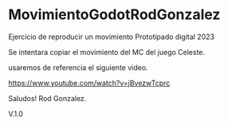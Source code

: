 # MovimientoGodotRodGonzalez
Ejercicio de reproducir un movimiento Prototipado digital 2023

Se intentara copiar el movimiento del MC del juego Celeste.

usaremos de referencia el siguiente video.

https://www.youtube.com/watch?v=jBvezwTcprc

Saludos!
Rod Gonzalez.

V.1.0
